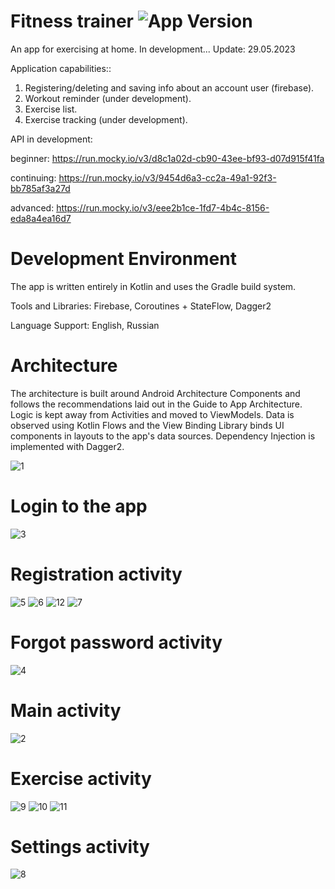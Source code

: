 # Fitness trainer <img src="https://img.shields.io/badge/version-1.1.0-green" alt="App Version">
An app for exercising at home. In development... Update: 29.05.2023

Application сapabilities::
1. Registering/deleting and saving info about an account user (firebase).
2. Workout reminder (under development).
3. Exercise list.
4. Exercise tracking (under development).

API in development: 

beginner: https://run.mocky.io/v3/d8c1a02d-cb90-43ee-bf93-d07d915f41fa

continuing: https://run.mocky.io/v3/9454d6a3-cc2a-49a1-92f3-bb785af3a27d

advanced: https://run.mocky.io/v3/eee2b1ce-1fd7-4b4c-8156-eda8a4ea16d7

# Development Environment

The app is written entirely in Kotlin and uses the Gradle build system.

Tools and Libraries: Firebase, Coroutines + StateFlow, Dagger2

Language Support: English, Russian

# Architecture

The architecture is built around Android Architecture Components and follows the recommendations laid out in the Guide to App Architecture. Logic is kept away from Activities and moved to ViewModels. Data is observed using Kotlin Flows and the View Binding Library binds UI components in layouts to the app's data sources. Dependency Injection is implemented with Dagger2.

![1](https://github.com/nedumay/FitnessTrainer/assets/79632860/dc7fed12-8ef9-4837-9e33-9239a0b4832b)

# Login to the app
![3](https://github.com/nedumay/FitnessTrainer/assets/79632860/77cb1b9f-d675-4520-b95f-057c3200322f)

# Registration activity
![5](https://github.com/nedumay/FitnessTrainer/assets/79632860/2212daf8-3d9f-43d9-8a2a-71319ac1ce67)
![6](https://github.com/nedumay/FitnessTrainer/assets/79632860/00424369-0dd8-443f-987a-a87d79e23cda)
![12](https://github.com/nedumay/FitnessTrainer/assets/79632860/2c756d2b-7f39-4283-997c-e6797280066e)
![7](https://github.com/nedumay/FitnessTrainer/assets/79632860/e9b1712e-ab55-40f3-a6cc-97f255720a33)

# Forgot password activity
![4](https://github.com/nedumay/FitnessTrainer/assets/79632860/824b90d6-9968-4db5-935e-68e0bde2093e)

# Main activity
![2](https://github.com/nedumay/FitnessTrainer/assets/79632860/6014d0d6-df90-4ca8-9b1f-a46d0217d2b5)

# Exercise activity
![9](https://github.com/nedumay/FitnessTrainer/assets/79632860/24b2f870-6799-4f5d-9c07-d1b52166501d)
![10](https://github.com/nedumay/FitnessTrainer/assets/79632860/c11d1567-e731-4415-a666-89e108f46ca5)
![11](https://github.com/nedumay/FitnessTrainer/assets/79632860/6fb8de3d-da8c-481b-b5bc-e06b2f3e16b9)

# Settings activity
![8](https://github.com/nedumay/FitnessTrainer/assets/79632860/3c4ca4b0-13e0-4358-b71b-4df9eeb9fc31)

